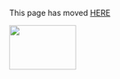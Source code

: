 This page has moved [HERE](https://github.com/Linaro/documentation/blob/master/Reference-Platform/RPTest/ConsumerEdition/DragonBoard-410c/InstallOERPB-16.03.md) 

<a href="http://96boards.org" target="_blank"><img src="http://i.imgur.com/IjStasg.png" data-canonical-src="http://i.imgur.com/IjStasg.png" width="120" height="80" /></a>



